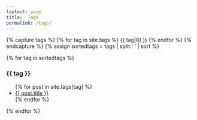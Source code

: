 ```yaml
---
laytout: page
title:  Tags
permalink: /tags/
---
```


{% capture tags %}
  {% for tag in site.tags %}
    {{ tag[0] }}
  {% endfor %}
{% endcapture %}
{% assign sortedtags = tags | split:' ' | sort %}

{% for tag in sortedtags %}
  <h3 id="{{ tag }}">{{ tag }}</h3>
  <ul>
    {% for post in site.tags[tag] %}
        <li><a href="{{ post.url }}">{{ post.title }}</a></li>
    {% endfor %}
  </ul>
{% endfor %}

